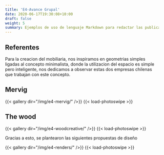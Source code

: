 ```yaml
---
title: 'E4-Avance Grupal'
date: 2020-06-17T19:30:08+10:00
draft: false
weight: 5
summary: Ejemplos de uso de lenguaje Markdown para redactar las publicaciones.
---
```


## Referentes

Para la creacion del mobiliaria, nos inspiramos en geometrias simples ligadas al concepto minimalista, donde la utilizacion del espacio es simple pero inteligente, nos dedicamos a observar estas dos empresas chilenas que trabajan con este concepto.

## Mervig

{{< gallery dir="/img/e4-mervig/" />}} {{< load-photoswipe >}}

## The wood

{{< gallery dir="/img/e4-woodcreative/" />}} {{< load-photoswipe >}}

Gracias a esto, se plantearon las siguientes propuestas de diseño

{{< gallery dir="/img/e4-renders/" />}} {{< load-photoswipe >}}